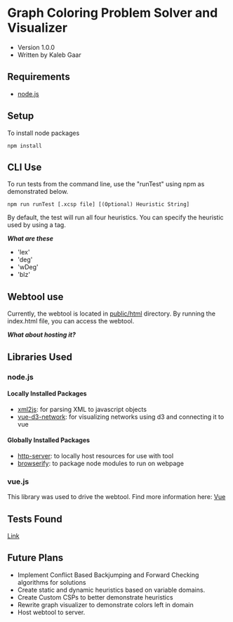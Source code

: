# Graph Coloring Problem Solver and Visualizer

 - Version 1.0.0
 - Written by Kaleb Gaar

## Requirements

 - [node.js](https://nodejs.org/en/download/)

## Setup

To install node packages

```
npm install
```

## CLI Use

To run tests from the command line, use the "runTest" using npm as demonstrated below.

```
npm run runTest [.xcsp file] [(Optional) Heuristic String]
```

By default, the test will run all four heuristics. You can specify the heuristic used by using a tag.

***What are these***

 - 'lex'
 - 'deg'
 - 'wDeg'
 - 'blz'

## Webtool use

Currently, the webtool is located in [public/html](./public/html) directory. By running the index.html file, you can access the webtool.

***What about hosting it?***

## Libraries Used

### node.js

#### Locally Installed Packages

 - [xml2js](https://www.npmjs.com/package/xml2js): for parsing XML to javascript objects
 - [vue-d3-network](https://www.npmjs.com/package/vue-d3-network): for visualizing networks using d3 and connecting it to vue

#### Globally Installed Packages

 - [http-server](https://www.npmjs.com/package/http-server): to locally host resources for use with tool
 - [browserify](http://browserify.org/): to package node modules to run on webpage

### vue.js

This library was used to drive the webtool. Find more information here: [Vue](https://vuejs.org/)

## Tests Found

[Link](http://xcsp.org/series)

## Future Plans

 - Implement Conflict Based Backjumping and Forward Checking algorithms for solutions
 - Create static and dynamic heuristics based on variable domains.
 - Create Custom CSPs to better demonstrate heuristics
 - Rewrite graph visualizer to demonstrate colors left in domain
 - Host webtool to server.
